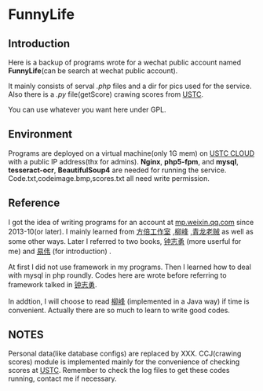 FunnyLife
=========


Introduction
---------
Here is a backup of programs wrote for a wechat public account named **FunnyLife**(can be search at wechat public account).

It mainly consists of serval *.php* files and a dir for pics used for the service. Also there is a *.py* file(getScore) crawing scores from [USTC](http://yjs.ustc.edu.cn/).

You can use whatever you want here under GPL.

Environment
---------
Programs are deployed on a virtual machine(only 1G mem) on [USTC CLOUD](cloud.ustc.edu.cn/) with a public IP address(thx for admins). **Nginx**, **php5-fpm**, and **mysql**, **tesseract-ocr**, **BeautifulSoup4** are needed for running the service.
Code.txt,codeimage.bmp,scores.txt all need write permission.


Reference
---------
I got the idea of writing programs for an account at [mp.weixin.qq.com](https://mp.weixin.qq.com) since 2013-10(or later). I mainly learned from [方倍工作室](http://www.cnblogs.com/txw1958/p/wechat-tutorial.html) ,[柳峰](http://blog.csdn.net/lyq8479/article/category/1366622/) ,[青龙老贼](http://www.zhongyaofang.cn/combat_power/weixin_jiaocheng_vol1.html)  as well as some other ways. Later I referred to two books, [钟志勇](http://www.weixingon.com/wechat/wechatappdev.php) (more userful for me) and [易伟](http://book.douban.com/subject/25710483/) (for introduction) .

At first I did not use framework in my programs. Then I learned how to deal with mysql in php roundly. Codes here are wrote before referring to framework talked in [钟志勇](http://www.weixingon.com/wechat/wechatappdev.php).

In addtion, I will choose to read [柳峰](http://book.douban.com/subject/25838708/) (implemented in a Java way) if time is convenient. Actually there are so much to learn to write good codes.


NOTES
---------
Personal data(like database configs) are replaced by XXX. CCJ(crawing scores) module is implemented mainly for the convenience of checking scores at [USTC](http://yjs.ustc.edu.cn/).
Remember to check the log files to get these codes running, contact me if necessary.


